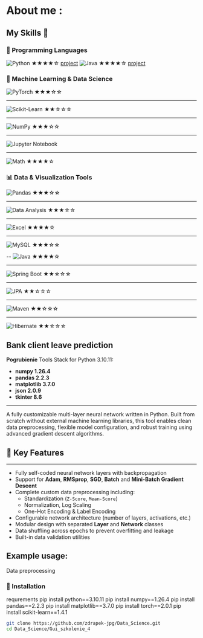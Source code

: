 # About me :

## My Skills 🧠

### 🐍 Programming Languages  
![Python](https://img.shields.io/badge/Python-3776AB?style=for-the-badge&logo=python&logoColor=white) ★★★★☆  [project](https://github.com/zdrapek-jpg/Data_Science/tree/main/Gui_szkolenie_4)
![Java](https://img.shields.io/badge/Java-ED8B00?style=for-the-badge&logo=openjdk&logoColor=white) ★★★★☆ [project](https://github.com/zdrapek-jpg/RezerwacjaWizyt1)




### 🧠 Machine Learning & Data Science 
![PyTorch](https://img.shields.io/badge/PyTorch-EE4C2C?style=for-the-badge&logo=pytorch&logoColor=white) ★★★☆☆  

---
![Scikit-Learn](https://img.shields.io/badge/Scikit--Learn-F7931E?style=for-the-badge&logo=scikit-learn&logoColor=white) ★★☆☆☆  

---


![NumPy](https://img.shields.io/badge/NumPy-013243?style=for-the-badge&logo=NumPy&logoColor=white) ★★★☆☆ 

---

![Jupyter Notebook](https://img.shields.io/badge/Jupyter-F37626?style=for-the-badge&logo=jupyter&logoColor=white) 

---

![Math](https://img.shields.io/badge/Math-logic%20and%20models-blue?style=for-the-badge) ★★★★☆  


### 📊 Data & Visualization Tools  

![Pandas](https://img.shields.io/badge/Pandas-150458?style=for-the-badge&logo=pandas&logoColor=white) ★★★☆☆  

---
![Data Analysis](https://img.shields.io/badge/Data%20Analysis-insights%20from%20data-9c27b0?style=for-the-badge&logo=chart-bar&logoColor=white) ★★★☆☆

---
![Excel](https://img.shields.io/badge/Excel-217346?style=for-the-badge&logo=microsoft-excel&logoColor=white) ★★★★☆  

---

![MySQL](https://img.shields.io/badge/MySQL-4479A1?style=for-the-badge&logo=mysql&logoColor=white) ★★★☆☆


--
![Java](https://img.shields.io/badge/Java-ED8B00?style=for-the-badge&logo=openjdk&logoColor=white) ★★★★☆

---
![Spring Boot](https://img.shields.io/badge/Spring%20Boot-6DB33F?style=for-the-badge&logo=spring-boot&logoColor=white) ★★☆☆☆

---
![JPA](https://img.shields.io/badge/JPA-007396?style=for-the-badge&logo=java&logoColor=white) ★★☆☆☆

---
![Maven](https://img.shields.io/badge/Maven-C71A36?style=for-the-badge&logo=apache-maven&logoColor=white) ★★☆☆☆

---
![Hibernate](https://img.shields.io/badge/Hibernate-59666C?style=for-the-badge&logo=hibernate&logoColor=white) ★★☆☆☆

## Bank client leave prediction
**Pogrubienie**  Tools Stack  for Python 3.10.11:
- **numpy  1.26.4**
- **pandas 2.2.3**
- **matplotlib 3.7.0**
- **json 2.0.9**
- **tkinter 8.6**
  
---
A fully customizable multi-layer neural network written in Python. Built from scratch without external machine learning libraries, this tool enables clean data preprocessing, flexible model configuration, and robust training using advanced gradient descent algorithms.
## 🌟 Key Features
---

- Fully self-coded neural network layers with backpropagation
- Support for **Adam**, **RMSprop**, **SGD**, **Batch** and **Mini-Batch Gradient Descent**
- Complete custom data preprocessing including:
  - Standardization (`Z-Score`, `Mean-Score`)
  - Normalization, Log Scaling
  - One-Hot Encoding & Label Encoding
- Configurable network architecture (number of layers, activations, etc.)
- Modular design with separated **Layer** and **Network** classes
- Data shuffling across epochs to prevent overfitting and leakage
- Built-in data validation utilities
## Example usage:
Data preprocessing




### 🔧 Installation

requrements 
pip install python==3.10.11
pip install numpy==1.26.4
pip install pandas==2.2.3
pip install matplotlib==3.7.0
pip install torch==2.0.1
pip install scikit-learn==1.4.1

```bash
git clone https://github.com/zdrapek-jpg/Data_Science.git
cd Data_Science/Gui_szkolenie_4


